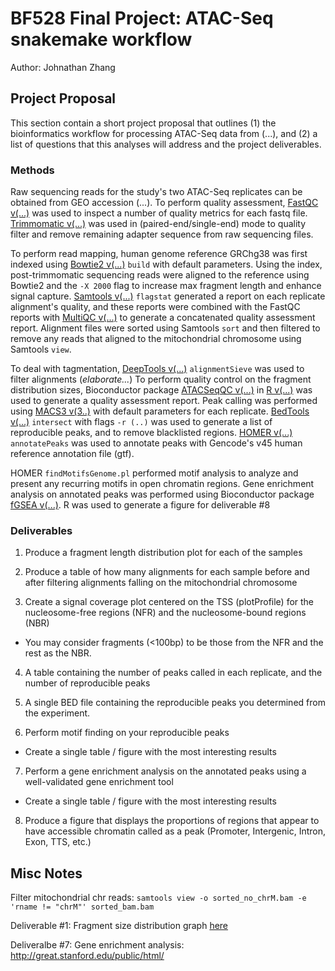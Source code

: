 # BF528 Final Project: ATAC-Seq snakemake workflow
Author: Johnathan Zhang

## Project Proposal
This section contain a short project proposal that outlines 
(1) the bioinformatics workflow for processing ATAC-Seq data from (...), and
(2) a list of questions that this analyses will address and the project deliverables.


### Methods
Raw sequencing reads for the study's two ATAC-Seq replicates can be obtained from GEO accession (...).
To perform quality assessment, [FastQC v(...)]() was used to inspect a number of quality metrics for each fastq file.
[Trimmomatic v(...)]() was used in (paired-end/single-end) mode to quality filter and remove remaining adapter sequence from raw sequencing files.

To perform read mapping, human genome reference GRChg38 was first indexed using [Bowtie2 v(...)]() `build` with default parameters.
Using the index, post-trimmomatic sequencing reads were aligned to the reference using Bowtie2 and the `-X 2000` flag to increase max fragment length and enhance signal capture.
[Samtools v(...)]() `flagstat` generated a report on each replicate alignment's quality, and these reports were combined with the FastQC reports with [MultiQC v(...)]() to generate a concatenated quality assessment report.
Alignment files were sorted using Samtools `sort` and then filtered to remove any reads that aligned to the mitochondrial chromosome using Samtools `view`.

To deal with tagmentation, [DeepTools v(...)]() `alignmentSieve` was used to filter alignments (_elaborate..._)
To perform quality control on the fragment distribution sizes, Bioconductor package [ATACSeqQC v(...)]() in [R v(...)]() was used to generate a quality assessment report.
Peak calling was performed using [MACS3 v(3..)]() with default parameters for each replicate.
[BedTools v(...)]() `intersect` with flags `-r (..)` was used to generate a list of reproducible peaks, and to remove blacklisted regions.
[HOMER v(...)]() `annotatePeaks` was used to annotate peaks with Gencode's v45 human reference annotation file (gtf).

HOMER `findMotifsGenome.pl` performed motif analysis to analyze and present any recurring motifs in open chromatin regions.
Gene enrichment analysis on annotated peaks was performed using Bioconductor package [fGSEA v(...)](). 
R was used to generate a figure for deliverable #8

### Deliverables
1. Produce a fragment length distribution plot for each of the samples

2. Produce a table of how many alignments for each sample before and after filtering alignments falling on the mitochondrial chromosome

3. Create a signal coverage plot centered on the TSS (plotProfile) for the nucleosome-free regions (NFR) and the nucleosome-bound regions (NBR)

- You may consider fragments (<100bp) to be those from the NFR and the rest as the NBR.
4. A table containing the number of peaks called in each replicate, and the number of reproducible peaks

5. A single BED file containing the reproducible peaks you determined from the experiment.

6. Perform motif finding on your reproducible peaks
- Create a single table / figure with the most interesting results

7. Perform a gene enrichment analysis on the annotated peaks using a well-validated gene enrichment tool
- Create a single table / figure with the most interesting results

8. Produce a figure that displays the proportions of regions that appear to have accessible chromatin called as a peak (Promoter, Intergenic, Intron, Exon, TTS, etc.)


## Misc Notes
Filter mitochondrial chr reads:
`samtools view -o sorted_no_chrM.bam -e 'rname != "chrM"' sorted_bam.bam`

Deliverable #1: Fragment size distribution graph [here](https://bioconductor.org/packages/devel/bioc/vignettes/ATACseqQC/inst/doc/ATACseqQC.html#Fragment_size_distribution)

Deliveralbe #7: Gene enrichment analysis: http://great.stanford.edu/public/html/


